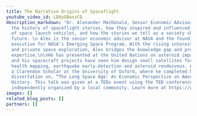 ```yaml
---
title: The Narrative Origins of Spaceflight
youtube_video_id: LD0yGBwszCQ
description_markdown: "Dr. Alexander MacDonald, Senior Economic Advisor at NASA, describes
  the history of spaceflight stories, how they inspired and influenced the development
  of space launch vehicles, and how the stories we tell as a society shape our collective
  future. \n Alex is the senior economic advisor at NASA and the founding program
  executive for NASA’s Emerging Space Program. With the rising interest in commercial
  and private space exploration, Alex bridges the knowledge gap and provides the economic
  expertise.\n\nHe has presented at the United Nations on asteroid impact mitigation
  and his spacecraft projects have seen him design small satellites for coral reef
  health mapping, earthquake early-detection and asteroid rendezvous. Alex was also
  a Clarendon Scholar at the University of Oxford, where he completed his doctoral
  dissertation on, “The Long Space Age: An Economic Perspective on American Space
  History. This talk was given at a TEDx event using the TED conference format but
  independently organized by a local community. Learn more at https://www.ted.com/tedx"
images: []
related_blog_posts: []
partners: []
---
```

